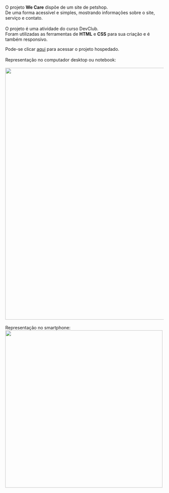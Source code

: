 <p>O projeto <b>We Care</b> dispõe de um site de petshop.
  <br>
De uma forma acessível e simples, mostrando informações sobre o site, serviço e contato.
  <br>
  <br>
O projeto é uma atividade do curso DevClub.
<br>
  Foram utilizadas as ferramentas de <b>HTML</b> e <b>CSS</b> para sua criação e é também responsivo.</p>
Pode-se clicar <a href="https://idanisiqueira.github.io/we-care/">aqui</a> para acessar o projeto hospedado.
<br>
<br>
Representação no computador desktop ou notebook:
<br>
<br>
<img src="https://i.imgur.com/0GKt83s.png" width="800px">
<br>
<br>
Representação no smartphone:
<br>
<img src="https://i.imgur.com/2CrF7Z0.png" width="500px">
